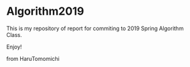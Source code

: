 # Algorithm2019

This is my repository of report for commiting to 2019 Spring Algorithm Class.

Enjoy!

from HaruTomomichi